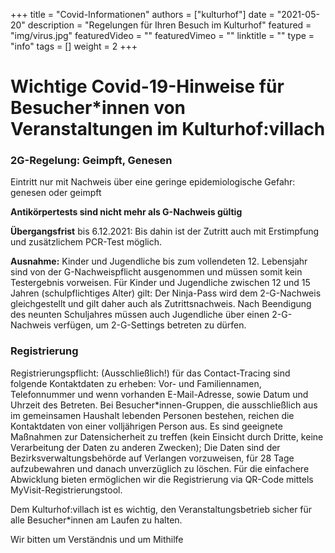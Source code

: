 +++
title = "Covid-Informationen"
authors = ["kulturhof"]
date = "2021-05-20"
description = "Regelungen für Ihren Besuch im Kulturhof"
featured = "img/virus.jpg"
featuredVideo = ""
featuredVimeo = ""
linktitle = ""
type = "info"
tags = []
weight = 2
+++

# Wichtige Covid-19-Hinweise für Besucher\*innen von Veranstaltungen im Kulturhof:villach

### 2G-Regelung: Geimpft, Genesen
Eintritt nur mit Nachweis über eine geringe epidemiologische Gefahr: genesen oder geimpft

**Antikörpertests sind nicht mehr als G-Nachweis gültig**

**Übergangsfrist** bis 6.12.2021: Bis dahin ist der Zutritt auch mit Erstimpfung und zusätzlichem PCR-Test möglich. 

**Ausnahme:** Kinder und Jugendliche bis zum vollendeten 12. Lebensjahr sind von der G-Nachweispflicht ausgenommen und müssen somit kein Testergebnis vorweisen. Für Kinder und Jugendliche zwischen 12 und 15 Jahren (schulpflichtiges Alter) gilt: Der Ninja-Pass wird dem 2-G-Nachweis gleichgestellt und gilt daher auch als Zutrittsnachweis. Nach Beendigung des neunten Schuljahres müssen auch Jugendliche über einen 2-G-Nachweis verfügen, um 2-G-Settings betreten zu dürfen.


### Registrierung
Registrierungspflicht: (Ausschließlich!) für das Contact-Tracing sind folgende Kontaktdaten zu erheben: Vor- und Familiennamen, Telefonnummer und wenn vorhanden E-Mail-Adresse, sowie Datum und Uhrzeit des Betreten. Bei Besucher\*innen-Gruppen, die ausschließlich aus im gemeinsamen Haushalt lebenden Personen bestehen, reichen die Kontaktdaten von einer volljährigen Person aus. Es sind geeignete Maßnahmen zur Datensicherheit zu treffen (kein Einsicht durch Dritte, keine Verarbeitung der Daten zu anderen Zwecken); Die Daten sind der Bezirksverwaltungsbehörde auf Verlangen vorzuweisen, für 28 Tage aufzubewahren und danach unverzüglich zu löschen. Für die einfachere Abwicklung bieten ermöglichen wir die Registrierung via QR-Code mittels MyVisit-Registrierungstool.

Dem Kulturhof:villach ist es wichtig, den Veranstaltungsbetrieb sicher für alle Besucher\*innen am Laufen zu halten.

Wir bitten um Verständnis und um Mithilfe
